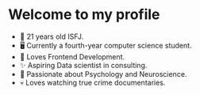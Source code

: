 # Welcome to my profile

- 🥰 21 years old ISFJ.
- 🖥️ Currently a fourth-year computer science student.
- 🖤 Loves Frontend Development.
- ✨ Aspiring Data scientist in consulting.
- 🧠 Passionate about Psychology and Neuroscience.
- 💀 Loves watching true crime documentaries.